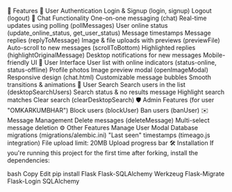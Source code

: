 🚀 Features
🔐 User Authentication
Login & Signup (login, signup)
Logout (logout)
💬 Chat Functionality
One-on-one messaging (chat)
Real-time updates using polling (pollMessages)
User online status (update_online_status, get_user_status)
Message timestamps
Message replies (replyToMessage)
Image & file uploads with previews (previewFile)
Auto-scroll to new messages (scrollToBottom)
Highlighted replies (highlightOriginalMessage)
Desktop notifications for new messages
Mobile-friendly UI
🎨 User Interface
User list with online indicators (status-online, status-offline)
Profile photos
Image preview modal (openImageModal)
Responsive design (chat.html)
Customizable message bubbles
Smooth transitions & animations
🔎 User Search
Search users in the list (desktopSearchUsers)
Search status & no results message
Highlight search matches
Clear search (clearDesktopSearch)
🛡️ Admin Features (for user "OMKARKUMBHAR")
Block users (blockUser)
Ban users (banUser)
✉️ Message Management
Delete messages (deleteMessage)
Multi-select message deletion
⚙️ Other Features
Manage User Modal
Database migrations (migrations/alembic.ini)
"Last seen" timestamps (timeago.js integration)
File upload limit: 20MB
Upload progress bar
🛠 Installation
If you're running this project for the first time after forking, install the dependencies:

bash
Copy
Edit
pip install Flask Flask-SQLAlchemy Werkzeug Flask-Migrate Flask-Login SQLAlchemy
